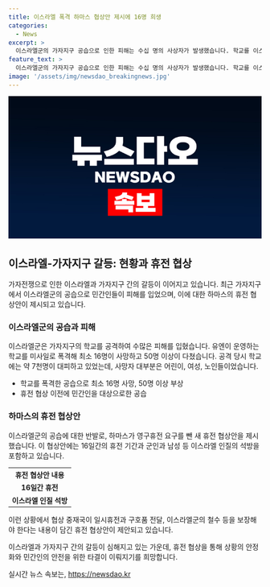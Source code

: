 ```yaml
---
title: 이스라엘 폭격 하마스 협상안 제시에 16명 희생
categories:
  - News
excerpt: >
  이스라엘군의 가자지구 공습으로 인한 피해는 수십 명의 사상자가 발생했습니다. 학교를 이스라엘이 미사일로 폭격해 최소 16명이 사망하고 50명 이상이 다쳤으며, 대다수가 어린이와 여성, 노인입니다. 하마스는 영구휴전 요구를 뺀 새 휴전 협상안을 제안했고, 이스라엘은 협상에 대한 기대감을 키우고 있습니다. 미국, 이집트 등이 중재국으로 참여해 일시휴전과 구호품 전달, 이스라엘군 철수를 보장하는 내용을 포함하고 있는 제안입니다.
feature_text: >
  이스라엘군의 가자지구 공습으로 인한 피해는 수십 명의 사상자가 발생했습니다. 학교를 이스라엘이 미사일로 폭격해 최소 16명이 사망하고 50명 이상이 다쳤으며, 대다수가 어린이와 여성, 노인입니다. 하마스는 영구휴전 요구를 뺀 새 휴전 협상안을 제안했고, 이스라엘은 협상에 대한 기대감을 키우고 있습니다. 미국, 이집트 등이 중재국으로 참여해 일시휴전과 구호품 전달, 이스라엘군 철수를 보장하는 내용을 포함하고 있는 제안입니다.
image: '/assets/img/newsdao_breakingnews.jpg'
---
```


<p><img src="/assets/img/newsdao_breakingnews.jpg" alt="flaretime 속보" /></p>

<h2 data-ke-size="size26">이스라엘-가자지구 갈등: 현황과 휴전 협상</h2>

<p>가자전쟁으로 인한 이스라엘과 가자지구 간의 갈등이 이어지고 있습니다. 최근 가자지구에서 이스라엘군의 공습으로 민간인들이 피해를 입었으며, 이에 대한 하마스의 휴전 협상안이 제시되고 있습니다.</p>

<p data-ke-size="size16"></p>

<h3>이스라엘군의 공습과 피해</h3>

<p>이스라엘군은 가자지구의 학교를 공격하여 수많은 피해를 입혔습니다. 유엔이 운영하는 학교를 미사일로 폭격해 최소 16명이 사망하고 50명 이상이 다쳤습니다. 공격 당시 학교에는 약 7천명이 대피하고 있었는데, 사망자 대부분은 어린이, 여성, 노인들이었습니다.</p>

<ul>
  <li>학교를 폭격한 공습으로 최소 16명 사망, 50명 이상 부상</li>
  <li>휴전 협상 이전에 민간인을 대상으로한 공습</li>
</ul>

<h3>하마스의 휴전 협상안</h3>

<p>이스라엘군의 공습에 대한 반발로, 하마스가 영구휴전 요구를 뺀 새 휴전 협상안을 제시했습니다. 이 협상안에는 16일간의 휴전 기간과 군인과 남성 등 이스라엘 인질의 석방을 포함하고 있습니다.</p>

<table>
   <tr>
      <th>휴전 협상안 내용</th>
   </tr>
   <tr>
      <td style="text-align: center; height: 17px;"><b>16일간 휴전</b></td>
   </tr>
   <tr>
      <td style="text-align: center; height: 17px;"><b>이스라엘 인질 석방</b></td>
   </tr>
</table>

<p>이런 상황에서 협상 중재국이 일시휴전과 구호품 전달, 이스라엘군의 철수 등을 보장해야 한다는 내용이 담긴 휴전 협상안이 제안되고 있습니다.</p>

<p data-ke-size="size16"></p>

<p>이스라엘과 가자지구 간의 갈등이 심해지고 있는 가운데, 휴전 협상을 통해 상황의 안정화와 민간인의 안전을 위한 타결이 이뤄지기를 희망합니다.</p>
실시간 뉴스 속보는, <a href="https://newsdao.kr" rel="dofollow">https://newsdao.kr</a>


